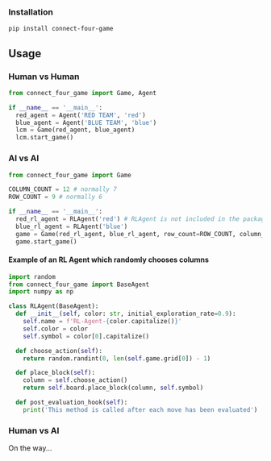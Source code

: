 ### Installation

```
pip install connect-four-game
```

## Usage

### Human vs Human
```python
from connect_four_game import Game, Agent

if __name__ == '__main__':
  red_agent = Agent('RED TEAM', 'red')
  blue_agent = Agent('BLUE TEAM', 'blue')
  lcm = Game(red_agent, blue_agent)
  lcm.start_game()
```

### AI vs AI
```python
from connect_four_game import Game

COLUMN_COUNT = 12 # normally 7
ROW_COUNT = 9 # normally 6

if __name__ == '__main__':
  red_rl_agent = RLAgent('red') # RLAgent is not included in the package
  blue_rl_agent = RLAgent('blue')
  game = Game(red_rl_agent, blue_rl_agent, row_count=ROW_COUNT, column_count=COLUMN_COUNT)
  game.start_game()
```

#### Example of an RL Agent which randomly chooses columns

```python
import random
from connect_four_game import BaseAgent
import numpy as np

class RLAgent(BaseAgent):
  def __init__(self, color: str, initial_exploration_rate=0.9):
    self.name = f'RL-Agent-{color.capitalize()}'
    self.color = color
    self.symbol = color[0].capitalize()

  def choose_action(self):
    return random.randint(0, len(self.game.grid[0]) - 1)

  def place_block(self):
    column = self.choose_action()
    return self.board.place_block(column, self.symbol)

  def post_evaluation_hook(self):
    print('This method is called after each move has been evaluated')
```

### Human vs AI
On the way...


